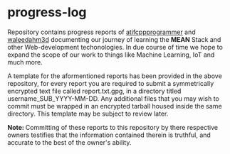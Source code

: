 # progress-log
Repository contains progress reports of <a href = "https://github.com/atifcppprogrammer">atifcppprogrammer</a> and <a href = "https://github.com/waleedahm3d">waleedahm3d</a> documenting our journey of learning the <strong>MEAN</strong> Stack and other Web-development techonologies. In due course of time we hope to expand the scope of our work to things like Machine Learning, IoT and much more.

A template for the aformentioned reports has been provided in the above repository, for every report you are required to submit a symmetrically encrypted
text file called report.txt.gpg, in a directory titled username_SUB_YYYY-MM-DD. Any additional files that you may wish to commit must be wrapped in an encrypted tarball housed inside the same directory. This template may be subject to review later.

<strong>Note: </strong> Committing of these reports to this repository by there respective owners testifies that the information contained therein is truthful, and accurate to the best of the owner's ability.
